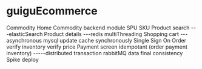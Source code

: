 # guiguEcommerce

Commodity Home
Commodity backend module SPU SKU
Product search ---elasticSearch
Product details ---redis multiThreading
Shopping cart ---asynchronous mysql update cache synchronously
Single Sign On
Order verify inventory verify price
Payment screen idempotant (order payment inventory) -----distributed transaction rabbitMQ data final consistency
Spike
deploy
